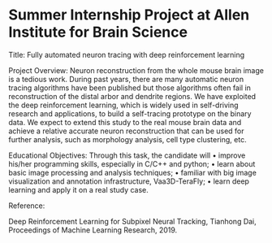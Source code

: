 # Summer Internship Project at Allen Institute for Brain Science
Title:
Fully automated neuron tracing with deep reinforcement learning

Project Overview:
Neuron reconstruction from the whole mouse brain image is a tedious work. During past years, there are many automatic neuron tracing algorithms have been published but those algorithms often fail in reconstruction of the distal arbor and dendrite regions. We have exploited the deep reinforcement learning, which is widely used in self-driving research and applications, to build a self-tracing prototype on the binary data. We expect to extend this study to the real mouse brain data and achieve a relative accurate neuron reconstruction that can be used for further analysis, such as morphology analysis, cell type clustering, etc.  

Educational Objectives:
Through this task, the candidate will 
•	improve his/her programming skills, especially in C/C++ and python;
•	learn about basic image processing and analysis techniques;
•	familiar with big image visualization and annotation infrastructure, Vaa3D-TeraFly;
•	learn deep learning and apply it on a real study case.


Reference:

Deep Reinforcement Learning for Subpixel Neural Tracking, Tianhong Dai, Proceedings of Machine Learning Research, 2019.

